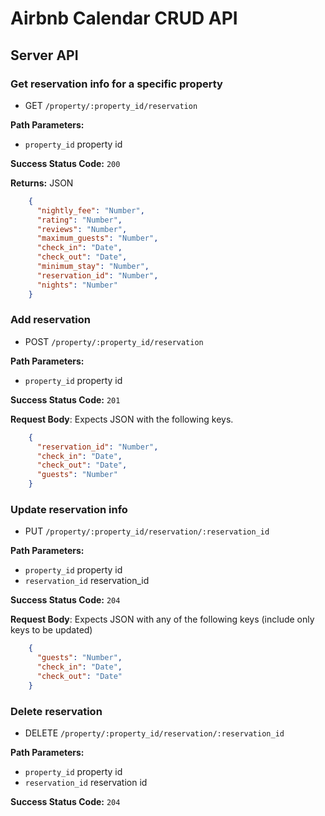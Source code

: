 # Airbnb Calendar CRUD API

## Server API

### Get reservation info for a specific property
  * GET `/property/:property_id/reservation`

**Path Parameters:**
  * `property_id` property id

**Success Status Code:** `200`

**Returns:** JSON

```json
    {
      "nightly_fee": "Number",
      "rating": "Number",
      "reviews": "Number",
      "maximum_guests": "Number",
      "check_in": "Date",
      "check_out": "Date",
      "minimum_stay": "Number",
      "reservation_id": "Number",
      "nights": "Number"
    }
```

### Add reservation
  * POST `/property/:property_id/reservation`

**Path Parameters:**
  * `property_id` property id

**Success Status Code:** `201`

**Request Body**: Expects JSON with the following keys.

```json
    {
      "reservation_id": "Number",
      "check_in": "Date",
      "check_out": "Date",
      "guests": "Number"
    }
```


### Update reservation info
  * PUT `/property/:property_id/reservation/:reservation_id`

**Path Parameters:**
  * `property_id` property id
  * `reservation_id` reservation_id

**Success Status Code:** `204`

**Request Body**: Expects JSON with any of the following keys (include only keys to be updated)

```json
    {
      "guests": "Number",
      "check_in": "Date",
      "check_out": "Date"
    }
```

### Delete reservation
  * DELETE `/property/:property_id/reservation/:reservation_id`

**Path Parameters:**
  * `property_id` property id
  * `reservation_id` reservation id

**Success Status Code:** `204`